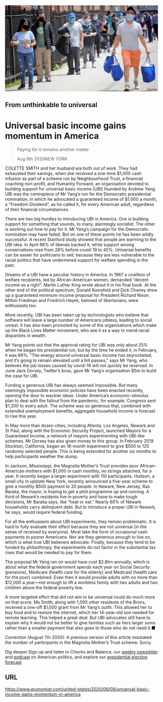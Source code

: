 ![](./images/20200808_USP005_0.jpg)

## From unthinkable to universal

# Universal basic income gains momentum in America

> Paying for it remains another matter

> Aug 8th 2020NEW YORK

COLETTE SMITH and her husband are both out of work. They had exhausted their savings, when she received a one-time $1,000 cash infusion as part of a scheme run by Neighbourhood Trust, a financial coaching non-profit, and Humanity Forward, an organisation devoted to building support for universal basic income (UBI) founded by Andrew Yang. UBI was the centrepiece of Mr Yang’s run for the Democratic presidential nomination, in which he advocated a guaranteed income of $1,000 a month, a “Freedom Dividend”, as he called it, for every American adult, regardless of their financial circumstances.

There are two big hurdles to introducing UBI in America. One is building support for something that sounds, to many, alarmingly socialist. The other is working out how to pay for it. Mr Yang’s campaign for the Democratic nomination may have failed. But on one of these points he has been wildly successful. A recent Stanford study showed that people are warming to the UBI idea. In April 88% of liberals backed it, while support among conservatives rose from 28% before covid-19 to 45%. Universal benefits can be easier for politicians to sell, because they are less vulnerable to the racial politics that have undermined support for welfare spending in the past.

Dreams of a UBI have a peculiar history in America. In 1967 a coalition of welfare recipients, led by African-American women, demanded “decent income as a right”. Martin Luther King wrote about it in his final book. At the other end of the political spectrum, Donald Rumsfeld and Dick Cheney drew up a guaranteed minimum-income proposal for President Richard Nixon. Milton Friedman and Friedrich Hayek, beloved of libertarians, were enthusiasts too.

More recently, UBI has been taken up by technologists who believe that software will leave a large number of Americans jobless, leading to social unrest. It has also been promoted by some of the organisations which make up the Black Lives Matter movement, who see it as a way to mend racial disparities in wealth.

Mr Yang points out that the approval rating for UBI was only about 25% when he began his presidential run, but by the time he ended it, in February, it was 66%. “The energy around universal basic income has skyrocketed, and it’s going to remain elevated until a bill passes,” says Mr Yang, who believes the job losses caused by covid-19 will not quickly be reversed. In June Jack Dorsey, Twitter’s boss, gave Mr Yang’s organisation $5m to build the case for UBI.

Funding a generous UBI has always seemed impossible. But many seemingly impossible economic policies have been enacted recently, opening the door to wackier ideas. Under America’s economic-stimulus plan to deal with the fallout from the pandemic, for example, Congress sent $1,200 to every adult. The scheme was so generous that, combined with extended unemployment benefits, aggregate household income is forecast to rise this year.

In May more than dozen cities, including Atlanta, Los Angeles, Newark and St Paul, along with the Economic Security Project, launched Mayors for a Guaranteed Income, a network of mayors experimenting with UBI-like schemes. Mr Dorsey has also given money to this group. In February 2019 Stockton, California, began an 18-month experiment to give $500 to 125 randomly selected people. This is being extended for another six months to help participants weather the slump.

In Jackson, Mississippi, the Magnolia Mother’s Trust provides poor African-American mothers with $1,000 in cash monthly, no strings attached, for a year. It recently began a larger experiment with 110 participants. Hudson, a small city in upstate New York, recently announced a five-year scheme to give a monthly $500 payment to 20 people. In Newark, New Jersey, Ras Baraka, the mayor, is hoping to get a pilot programme up and running. A third of Newark’s residents live in poverty and have to make tough decisions, Mr Baraka says, like “heat or eat.” Nearly 60% of Newark households carry delinquent debt. But to introduce a proper UBI in Newark, he says, would require federal funding.

For all the enthusiasm about UBI experiments, they remain problematic. It is hard to fully evaluate their effect because they are not universal (in the sense of received by everyone). Most take the form of occasional cash payments to poorer Americans. Nor are they generous enough to live on, which is what true UBI believers advocate. Finally, because they tend to be funded by philanthropy, the experiments do not factor in the substantial tax rises that would be needed to pay for them.

The proposal Mr Yang ran on would have cost $2.8trn annually, which is about what the federal government spends each year on Social Security (pensions), Medicare (health care for the elderly) and Medicaid (health care for the poor) combined. Even then it would provide adults with no more than $12,000 a year—not enough to lift a workless family with two adults and two children above the federal poverty line.

A more targeted effort that did not aim to be universal could do much more on that score. Ms Smith, along with 1,000 other residents of the Bronx, received a one-off $1,000 grant from Mr Yang’s outfit. This allowed her to buy food and to restore the internet, which her 14-year-old son needed for remote learning. This helped a great deal. But UBI advocates still have to explain why it would not be better to give families such as hers larger sums rather than a smaller payment that also goes to those who do not need it.■

Correction (August 7th 2020): A previous version of this article misstated the number of participants in the Magnolia Mother’s Trust scheme. Sorry.

Dig deeper:Sign up and listen to Checks and Balance, our [weekly newsletter](https://www.economist.com//checksandbalance/) and [podcast](https://www.economist.com//podcasts/2020/08/01/checks-and-balance-our-weekly-podcast-on-american-politics) on American politics, and explore our [presidential election forecast](https://www.economist.com/https://projects.economist.com/us-2020-forecast/president)

## URL

https://www.economist.com/united-states/2020/08/08/universal-basic-income-gains-momentum-in-america
